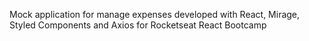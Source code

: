 Mock application for manage expenses developed with React, Mirage, Styled Components and Axios for Rocketseat React Bootcamp
